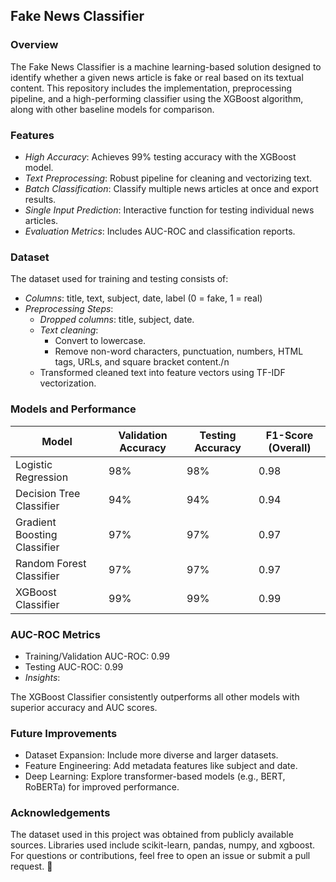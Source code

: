 ## **Fake News Classifier**

### **Overview**
The Fake News Classifier is a machine learning-based solution designed to identify whether a given news article is fake or real based on its textual content. This repository includes the implementation, preprocessing pipeline, and a high-performing classifier using the XGBoost algorithm, along with other baseline models for comparison.

### **Features**

- *High Accuracy*: Achieves 99% testing accuracy with the XGBoost model.
- *Text Preprocessing*: Robust pipeline for cleaning and vectorizing text.
- *Batch Classification*: Classify multiple news articles at once and export results.
- *Single Input Prediction*: Interactive function for testing individual news articles.
- *Evaluation Metrics*: Includes AUC-ROC and classification reports.

### **Dataset**

The dataset used for training and testing consists of:

- *Columns*: title, text, subject, date, label (0 = fake, 1 = real)
- *Preprocessing Steps*:
  - *Dropped columns*: title, subject, date.
  - *Text cleaning*:
    - Convert to lowercase.
    - Remove non-word characters, punctuation, numbers, HTML tags, URLs, and square bracket content./n
  - Transformed cleaned text into feature vectors using TF-IDF vectorization.

### **Models and Performance**

|Model	                     |Validation Accuracy|Testing Accuracy|F1-Score (Overall)|
|----------------------------|-------------------|----------------|------------------|
|Logistic Regression	       |      98%	         |     98%        |     	0.98       | 
|Decision Tree Classifier	   |      94%	         |     94%	      |       0.94       | 
|Gradient Boosting Classifier|	    97%	         |     97%	      |       0.97       |
|Random Forest Classifier	   |      97%	         |     97%	      |       0.97       | 
|XGBoost Classifier	         |      99%	         |     99%        |     	0.99       |

### **AUC-ROC Metrics**

- Training/Validation AUC-ROC: 0.99
- Testing AUC-ROC: 0.99
- *Insights*:

The XGBoost Classifier consistently outperforms all other models with superior accuracy and AUC scores.

### **Future Improvements**
- Dataset Expansion: Include more diverse and larger datasets.
- Feature Engineering: Add metadata features like subject and date.
- Deep Learning: Explore transformer-based models (e.g., BERT, RoBERTa) for improved performance.

### **Acknowledgements**
The dataset used in this project was obtained from publicly available sources.
Libraries used include scikit-learn, pandas, numpy, and xgboost.
For questions or contributions, feel free to open an issue or submit a pull request. 🚀













